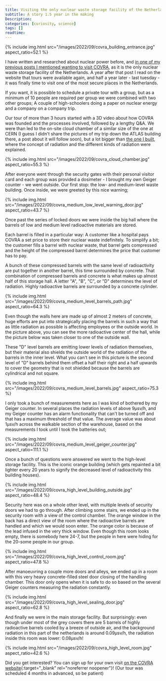```yaml
---
title: Visiting the only nuclear waste storage facility of the Netherlands
subtitle: A story 1.5 year in the making
Description:
categories: [curiosity, science]
tags: []
readtime:
---
```


{% include img.html src="/images/2022/09/covra_building_entrance.jpg" aspect_ratio=52.1 %}

I have written and researched about nuclear power before, and [in one of my previous posts I mentioned wanting to visit COVRA](/2021/02/06/Exploring-around-the-only-nuclear-power-plant-in-the-netherlands), as it is the only nuclear waste storage facility of the Netherlands. A year after that post I read on the website that tours were available again, and half a year later - last tuesday - it was finally time to visit one of the most secure places in the Netherlands.

If you want, it is possible to schedule a private tour with a group, but as a minimum of 10 people are required per group we were combined with two other groups; A couple of high-schoolers doing a paper on nuclear energy and a company on a company trip.

Our tour of more than 3 hours started with a 3D video about how COVRA was founded and the processes involved, followed by a lengthy Q&A. We were than led to the on-site cloud chamber of a similar size of the one at CERN (I guess I didn't share the pictures of my trip down the ATLAS building there, a post about it will follow soon), but a lot bigger than [the one I built](2022/05/02/Building-a-peltier-cooled-cloud-chamber), where the concept of radiation and the different kinds of radiation were explained. 

{% include img.html src="/images/2022/09/covra_cloud_chamber.jpg" aspect_ratio=55.3 %}

After everyone went through the security gates with their personal visitor card and each group was provided a dosimeter - I brought my own Geiger counter - we went outside. Our first stop: the low- and medium-level waste building. Once inside, we were greeted by this nice warning;

{% include img.html src="/images/2022/09/covra_medium_low_level_warning_door.jpg" aspect_ratio=43.7 %}

Once past the series of locked doors we were inside the big hall where the barrels of low and medium level radioactive materials are stored.

Each barrel is filled in a particular way: A customer like a hospital pays COVRA a set price to store their nuclear waste indefinitely. To simplify a bit; the customer fills a barrel with nuclear waste, that barrel gets compressed and the height of the compressed barrel determines the price that customer has to pay.

A bunch of these compressed barrels with the same level of radioactivity are put together in another barrel, this time surrounded by concrete. That combination of compressed barrels and concrete is what makes up almost half of this storage hall. A letter "A", "B", "C", or "D" determines the level of radiation. Highly radioactive barrels are surrounded by a concrete cylinder.

{% include img.html src="/images/2022/09/covra_medium_level_barrels_path.jpg" aspect_ratio=64.3 %}

Even though the walls here are made up of almost 2 meters of concrete, huge efforts are put into strategically placing the barrels in such a way that as little radiation as possible is affecting employees or the outside world. In the picture above, you can see the more radioactive center of the hall, while the picture below was taken closer to one of the outside wall. 

These "D" level barrels are emitting lower levels of radiation themselves, but their material also shields the outside world of the radiation of the barrels in the inner level. What you can't see in this picture is the second level of "D" barrels behind them offset a half their right and a half upwards to cover the geometry that is not shielded because the barrels are cylindrical and not square.

{% include img.html src="/images/2022/09/covra_medium_level_barrels.jpg" aspect_ratio=75.3 %}

I only took a bunch of measurements here as I was kind of bothered by my Geiger counter. In several places the radiation levels of above 9μsv/h, and my Geiger counter has an alarm functionality that can't be turned off and that has a maximum threshold of that value. The average value was about 1μsv/h across the walkable section of the warehouse, based on the measurements I took until I took the batteries out;

{% include img.html src="/images/2022/09/covra_medium_level_geiger_counter.jpg" aspect_ratio=111.1 %}

Once a bunch of questions were answered we went to the high-level storage facility. This is the iconic orange building (which gets repainted a bit lighter every 20 years to signify the decreased level of radioactivity this building houses).

{% include img.html src="/images/2022/09/covra_high_level_building_outside.jpg" aspect_ratio=48.4 %}

Security here was on a whole other level, with multiple levels of security doors we had to go through. After climbing some stairs, we ended up in the security room with a view of the control chamber. The orange window in the back has a direct view of the room where the radioactive barrels are handled and which we would soon enter. The orange color is because of the lead infused in the very thick window. Even though this room looks empty, there is somebody here 24-7, but the people in here were hiding for the 20-some people in our group.

{% include img.html src="/images/2022/09/covra_high_level_control_room.jpg" aspect_ratio=47.8 %}

After manoeuvring a couple more doors and alleys, we ended up in a room with this very heavy concrete-filled steel door closing of the handling chamber. This door only opens when it is safe to do so based on the several Geiger counters measuring the radiation constantly. 

{% include img.html src="/images/2022/09/covra_high_level_sealing_door.jpg" aspect_ratio=62.8 %}

And finally we were in the main storage facility. But surprisingly: even though under most of the grey covers there are 5 barrels of highly radioactive barrels cooled by a breeze of outside air, and the background radiation in this part of the netherlands is around 0.09μsv/h, the radiation inside this room was lower: 0.08μsv/h!

{% include img.html src="/images/2022/09/covra_high_level_room.jpg" aspect_ratio=42.6 %}

Did you get interested? You can sign up for your own visit [on the COVRA website](https://www.covra.nl/en/organisation/come-and-take-a-look/){:target="_blank" rel="noreferrer noopener"}! (Our tour was scheduled 4 months in advanced, so be patient)
